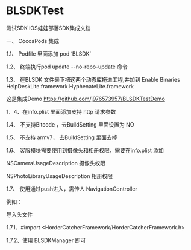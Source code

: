 # BLSDKTest
测试SDK
iOS娃娃部落SDK集成文档

一、	CocoaPods 集成

1.1、	Podfile 里面添加 pod ‘BLSDK’

1.2、	终端执行pod update --no-repo-update 命令

1.3、	在BLSDK 文件夹下把这两个动态库拖进工程,并加到 Enable Binaries
HelpDeskLite.framework
HyphenateLite.framework

这是集成Demo
https://github.com/j976573957/BLSDKTestDemo

1．4、在info.plist 里面添加支持 http 请求参数

1.4、	不支持Bitcode ，去BuildSetting 里面设置为 NO

1.5、	不支持 armv7， 去BuildSetting 里面去掉

1.6、	客服模块需要使用到摄像头和相册权限，需要在info.plist 添加

NSCameraUsageDescription  摄像头权限

NSPhotoLibraryUsageDescription 相册权限

1.7、	使用通过push进入，需传人 NavigationController


例如：

导入头文件

1.7.1、#import <HorderCatcherFramework/HorderCatcherFramework.h>

1.7.2、使用 BLSDKManager 即可


